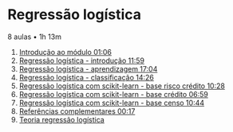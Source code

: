 # Regressão logística
8 aulas • 1h 13m

1. [Introdução ao módulo 01:06]()
1. [Regressão logística - introdução 11:59]()
1. [Regressão logística - aprendizagem 17:04]()
1. [Regressão logística - classificação 14:26]()
1. [Regressão logística com scikit-learn - base risco crédito 10:28]()
1. [Regressão logística com scikit-learn - base crédito 06:59]()
1. [Regressão logística com scikit-learn - base censo 10:44]()
1. [Referências complementares 00:17]()
1. [Teoria regressão logística]()